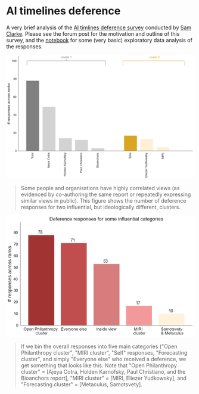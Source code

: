 # AI timelines deference

A very brief analysis of the [AI timlines deference survey](https://forum.effectivealtruism.org/posts/FtggfJ2oxNSN8Niix/when-reporting-ai-timelines-be-clear-who-you-re-not) conducted by [Sam Clarke](https://www.governance.ai/team/sam-clarke). Please see the forum post for the motivation and outline of this survey, and the [notebook](https://github.com/mccaffary/AI-timelines-deference/blob/main/src/timeline_deference_survey_visualisation_updated_.ipynb) for some (very basic) exploratory data analysis of the responses.

![Image description](figures/deference_responses_open_phil_vs_miri_clusters.png)
> Some people and organisations have highly correlated views (as evidenced by co-authoring the same report or repeatedly expressing similar views in public). This figure shows the number of deference responses for two influential, but ideologically different, clusters.

![Image description](figures/deference_responses_all_ranks_.png)
> If we bin the overall responses into five main categories ("Open Philanthropy cluster", "MIRI cluster", "Self" responses, "Forecasting cluster", and simply "Everyone else" who received a deference, we get something that looks like this. Note that "Open Philanthropy cluster" = [Ajeya Cotra, Holden Karnofsky, Paul Christiano, and the Bioanchors report], "MIRI cluster" = [MIRI, Eliezer Yudkowsky], and "Forecasting cluster" = [Metaculus, Samotsvety].
